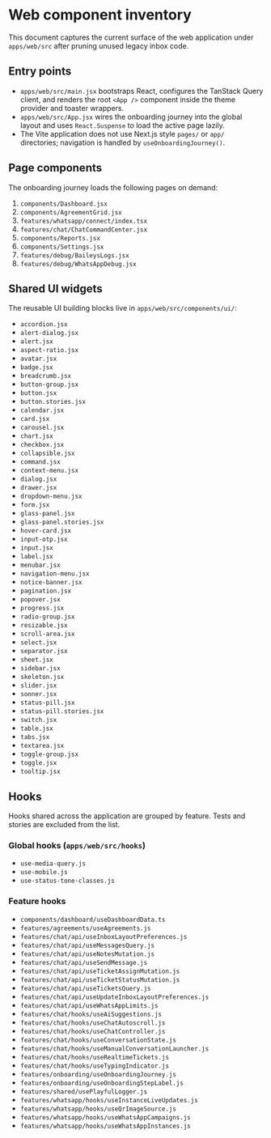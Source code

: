 # Web component inventory

This document captures the current surface of the web application under `apps/web/src` after pruning unused legacy inbox code.

## Entry points

- `apps/web/src/main.jsx` bootstraps React, configures the TanStack Query client, and renders the root `<App />` component inside the theme provider and toaster wrappers.
- `apps/web/src/App.jsx` wires the onboarding journey into the global layout and uses `React.Suspense` to load the active page lazily.
- The Vite application does not use Next.js style `pages/` or `app/` directories; navigation is handled by `useOnboardingJourney()`.

## Page components

The onboarding journey loads the following pages on demand:

1. `components/Dashboard.jsx`
2. `components/AgreementGrid.jsx`
3. `features/whatsapp/connect/index.tsx`
4. `features/chat/ChatCommandCenter.jsx`
5. `components/Reports.jsx`
6. `components/Settings.jsx`
7. `features/debug/BaileysLogs.jsx`
8. `features/debug/WhatsAppDebug.jsx`

## Shared UI widgets

The reusable UI building blocks live in `apps/web/src/components/ui/`:

- `accordion.jsx`
- `alert-dialog.jsx`
- `alert.jsx`
- `aspect-ratio.jsx`
- `avatar.jsx`
- `badge.jsx`
- `breadcrumb.jsx`
- `button-group.jsx`
- `button.jsx`
- `button.stories.jsx`
- `calendar.jsx`
- `card.jsx`
- `carousel.jsx`
- `chart.jsx`
- `checkbox.jsx`
- `collapsible.jsx`
- `command.jsx`
- `context-menu.jsx`
- `dialog.jsx`
- `drawer.jsx`
- `dropdown-menu.jsx`
- `form.jsx`
- `glass-panel.jsx`
- `glass-panel.stories.jsx`
- `hover-card.jsx`
- `input-otp.jsx`
- `input.jsx`
- `label.jsx`
- `menubar.jsx`
- `navigation-menu.jsx`
- `notice-banner.jsx`
- `pagination.jsx`
- `popover.jsx`
- `progress.jsx`
- `radio-group.jsx`
- `resizable.jsx`
- `scroll-area.jsx`
- `select.jsx`
- `separator.jsx`
- `sheet.jsx`
- `sidebar.jsx`
- `skeleton.jsx`
- `slider.jsx`
- `sonner.jsx`
- `status-pill.jsx`
- `status-pill.stories.jsx`
- `switch.jsx`
- `table.jsx`
- `tabs.jsx`
- `textarea.jsx`
- `toggle-group.jsx`
- `toggle.jsx`
- `tooltip.jsx`

## Hooks

Hooks shared across the application are grouped by feature. Tests and stories are excluded from the list.

### Global hooks (`apps/web/src/hooks`)

- `use-media-query.js`
- `use-mobile.js`
- `use-status-tone-classes.js`

### Feature hooks

- `components/dashboard/useDashboardData.ts`
- `features/agreements/useAgreements.js`
- `features/chat/api/useInboxLayoutPreferences.js`
- `features/chat/api/useMessagesQuery.js`
- `features/chat/api/useNotesMutation.js`
- `features/chat/api/useSendMessage.js`
- `features/chat/api/useTicketAssignMutation.js`
- `features/chat/api/useTicketStatusMutation.js`
- `features/chat/api/useTicketsQuery.js`
- `features/chat/api/useUpdateInboxLayoutPreferences.js`
- `features/chat/api/useWhatsAppLimits.js`
- `features/chat/hooks/useAiSuggestions.js`
- `features/chat/hooks/useChatAutoscroll.js`
- `features/chat/hooks/useChatController.js`
- `features/chat/hooks/useConversationState.js`
- `features/chat/hooks/useManualConversationLauncher.js`
- `features/chat/hooks/useRealtimeTickets.js`
- `features/chat/hooks/useTypingIndicator.js`
- `features/onboarding/useOnboardingJourney.js`
- `features/onboarding/useOnboardingStepLabel.js`
- `features/shared/usePlayfulLogger.js`
- `features/whatsapp/hooks/useInstanceLiveUpdates.js`
- `features/whatsapp/hooks/useQrImageSource.js`
- `features/whatsapp/hooks/useWhatsAppCampaigns.js`
- `features/whatsapp/hooks/useWhatsAppInstances.js`
